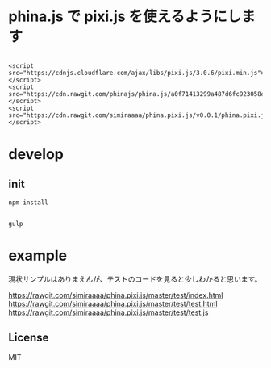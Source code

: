 # phina.js で pixi.js を使えるようにします

```

<script src="https://cdnjs.cloudflare.com/ajax/libs/pixi.js/3.0.6/pixi.min.js"></script>
<script src="https://cdn.rawgit.com/phinajs/phina.js/a0f71413299a487d6fc923058ea89942b80b35e7/build/phina.js"></script>
<script src="https://cdn.rawgit.com/simiraaaa/phina.pixi.js/v0.0.1/phina.pixi.js"></script>

```
# develop

## init

```
npm install

```

```

gulp

```

# example

現状サンプルはありまえんが、テストのコードを見ると少しわかると思います。

https://rawgit.com/simiraaaa/phina.pixi.js/master/test/index.html
https://rawgit.com/simiraaaa/phina.pixi.js/master/test/test.html
https://rawgit.com/simiraaaa/phina.pixi.js/master/test/test.js

## License
MIT